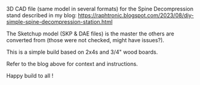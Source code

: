 3D CAD file (same model in several formats) for the Spine Decompression stand described in my blog: https://raphtronic.blogspot.com/2023/08/diy-simple-spine-decompression-station.html

The Sketchup model (SKP & DAE files) is the master the others are converted from (those were not checked, might have issues?).

This is a simple build based on 2x4s and 3/4" wood boards.

Refer to the blog above for context and instructions.

Happy build to all !
